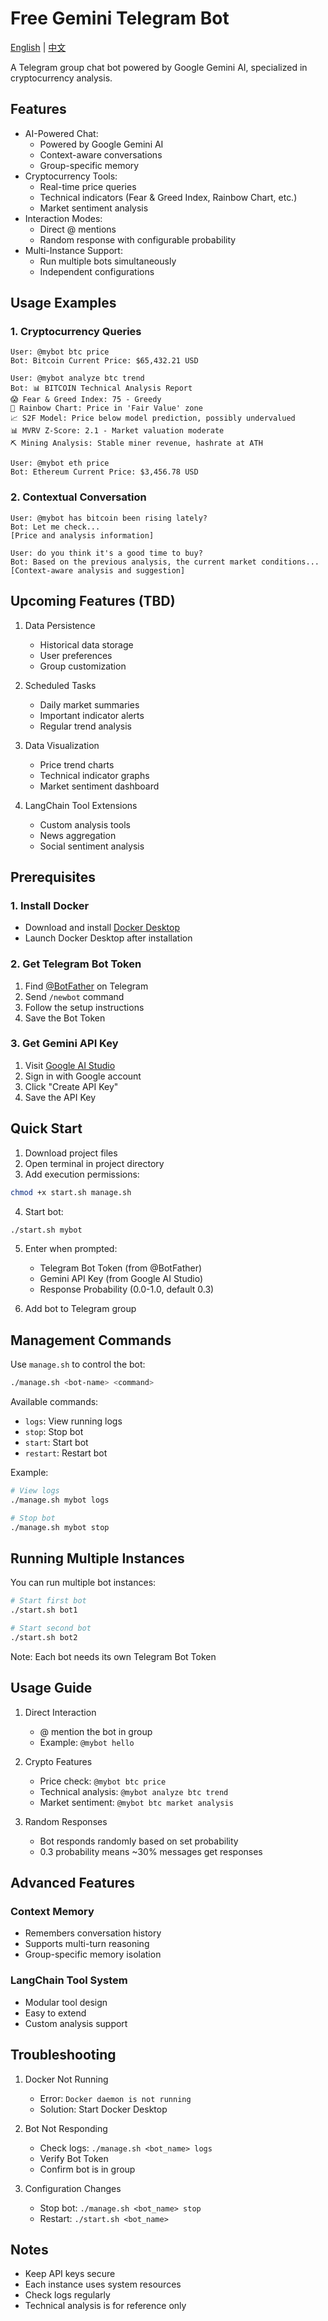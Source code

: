 # Free Gemini Telegram Bot

[English](README.md) | [中文](README_CN.md)

A Telegram group chat bot powered by Google Gemini AI, specialized in cryptocurrency analysis.

## Features

- AI-Powered Chat:
  - Powered by Google Gemini AI
  - Context-aware conversations
  - Group-specific memory
- Cryptocurrency Tools:
  - Real-time price queries
  - Technical indicators (Fear & Greed Index, Rainbow Chart, etc.)
  - Market sentiment analysis
- Interaction Modes:
  - Direct @ mentions
  - Random response with configurable probability
- Multi-Instance Support:
  - Run multiple bots simultaneously
  - Independent configurations

## Usage Examples

### 1. Cryptocurrency Queries
```
User: @mybot btc price
Bot: Bitcoin Current Price: $65,432.21 USD

User: @mybot analyze btc trend
Bot: 📊 BITCOIN Technical Analysis Report
😱 Fear & Greed Index: 75 - Greedy
🌈 Rainbow Chart: Price in 'Fair Value' zone
📈 S2F Model: Price below model prediction, possibly undervalued
📊 MVRV Z-Score: 2.1 - Market valuation moderate
⛏️ Mining Analysis: Stable miner revenue, hashrate at ATH

User: @mybot eth price
Bot: Ethereum Current Price: $3,456.78 USD
```

### 2. Contextual Conversation
```
User: @mybot has bitcoin been rising lately?
Bot: Let me check...
[Price and analysis information]

User: do you think it's a good time to buy?
Bot: Based on the previous analysis, the current market conditions...
[Context-aware analysis and suggestion]
```

## Upcoming Features (TBD)

1. Data Persistence
   - Historical data storage
   - User preferences
   - Group customization

2. Scheduled Tasks
   - Daily market summaries
   - Important indicator alerts
   - Regular trend analysis

3. Data Visualization
   - Price trend charts
   - Technical indicator graphs
   - Market sentiment dashboard

4. LangChain Tool Extensions
   - Custom analysis tools
   - News aggregation
   - Social sentiment analysis

## Prerequisites

### 1. Install Docker
- Download and install [Docker Desktop](https://www.docker.com/products/docker-desktop)
- Launch Docker Desktop after installation

### 2. Get Telegram Bot Token
1. Find [@BotFather](https://t.me/BotFather) on Telegram
2. Send `/newbot` command
3. Follow the setup instructions
4. Save the Bot Token

### 3. Get Gemini API Key
1. Visit [Google AI Studio](https://makersuite.google.com/app/apikey)
2. Sign in with Google account
3. Click "Create API Key"
4. Save the API Key

## Quick Start

1. Download project files
2. Open terminal in project directory
3. Add execution permissions:
```bash
chmod +x start.sh manage.sh
```

4. Start bot:
```bash
./start.sh mybot
```

5. Enter when prompted:
   - Telegram Bot Token (from @BotFather)
   - Gemini API Key (from Google AI Studio)
   - Response Probability (0.0-1.0, default 0.3)

6. Add bot to Telegram group

## Management Commands

Use `manage.sh` to control the bot:
```bash
./manage.sh <bot-name> <command>
```

Available commands:
- `logs`: View running logs
- `stop`: Stop bot
- `start`: Start bot
- `restart`: Restart bot

Example:
```bash
# View logs
./manage.sh mybot logs

# Stop bot
./manage.sh mybot stop
```

## Running Multiple Instances

You can run multiple bot instances:
```bash
# Start first bot
./start.sh bot1

# Start second bot
./start.sh bot2
```

Note: Each bot needs its own Telegram Bot Token

## Usage Guide

1. Direct Interaction
   - @ mention the bot in group
   - Example: `@mybot hello`

2. Crypto Features
   - Price check: `@mybot btc price`
   - Technical analysis: `@mybot analyze btc trend`
   - Market sentiment: `@mybot btc market analysis`

3. Random Responses
   - Bot responds randomly based on set probability
   - 0.3 probability means ~30% messages get responses

## Advanced Features

### Context Memory
- Remembers conversation history
- Supports multi-turn reasoning
- Group-specific memory isolation

### LangChain Tool System
- Modular tool design
- Easy to extend
- Custom analysis support

## Troubleshooting

1. Docker Not Running
   - Error: `Docker daemon is not running`
   - Solution: Start Docker Desktop

2. Bot Not Responding
   - Check logs: `./manage.sh <bot_name> logs`
   - Verify Bot Token
   - Confirm bot is in group

3. Configuration Changes
   - Stop bot: `./manage.sh <bot_name> stop`
   - Restart: `./start.sh <bot_name>`

## Notes

- Keep API keys secure
- Each instance uses system resources
- Check logs regularly
- Technical analysis is for reference only